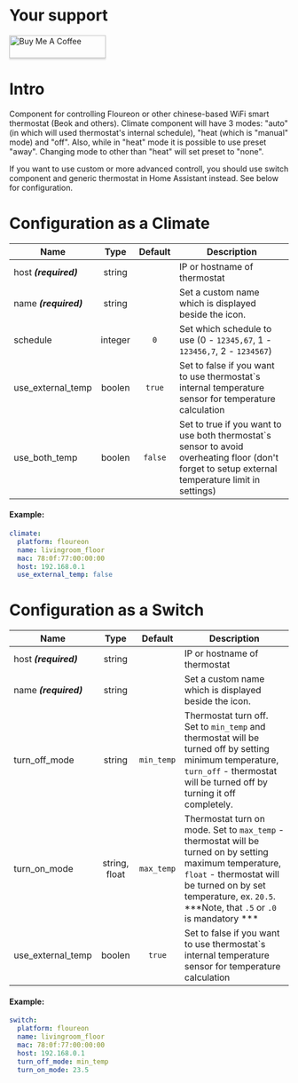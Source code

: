 # Your support
<a href="https://www.buymeacoffee.com/Ua0JwY9" target="_blank"><img src="https://www.buymeacoffee.com/assets/img/custom_images/orange_img.png" alt="Buy Me A Coffee" style="height: 41px !important;width: 174px !important;box-shadow: 0px 3px 2px 0px rgba(190, 190, 190, 0.5) !important;-webkit-box-shadow: 0px 3px 2px 0px rgba(190, 190, 190, 0.5) !important;" ></a>

# Intro
Component for controlling Floureon or other chinese-based WiFi smart thermostat (Beok and others). Climate component will have 3 modes: "auto" (in which will used thermostat's internal schedule), "heat (which is "manual" mode) and "off". Also, while in "heat" mode it is possible to use preset "away". Changing mode to other than "heat" will set preset to "none". 

If you want to use custom or more advanced controll, you should use switch component and generic thermostat in Home Assistant instead. See below for configuration.

# Configuration as a Climate

| Name | Type | Default | Description |
|------|:----:|:-------:|-------------|
| host ***(required)*** | string | | IP or hostname of thermostat
| name ***(required)*** | string | | Set a custom name which is displayed beside the icon.
| schedule | integer | `0` | Set which schedule to use (0 - `12345,67`, 1 - `123456,7`, 2 - `1234567`)
| use_external_temp | boolen | `true` | Set to false if you want to use thermostat`s internal temperature sensor for temperature calculation
| use_both_temp | boolen | `false` | Set to true if you want to use both thermostat`s sensor to avoid overheating floor (don't forget to setup external temperature limit in settings)

#### Example:
```yaml
climate:
  platform: floureon
  name: livingroom_floor
  mac: 78:0f:77:00:00:00
  host: 192.168.0.1
  use_external_temp: false
```

# Configuration as a Switch
| Name | Type | Default | Description |
|------|:----:|:-------:|-------------|
| host ***(required)*** | string | | IP or hostname of thermostat
| name ***(required)*** | string | | Set a custom name which is displayed beside the icon.
| turn_off_mode | string | `min_temp` | Thermostat turn off. Set to `min_temp` and thermostat will be turned off by setting minimum temperature, `turn_off` - thermostat will be turned off by turning it off completely.
| turn_on_mode | string, float | `max_temp` | Thermostat turn on mode. Set to `max_temp` - thermostat will be turned on by setting maximum temperature, `float` - thermostat will be turned on by set temperature, ex. `20.5`. ***Note, that `.5` or `.0` is mandatory ***
| use_external_temp | boolen | `true` | Set to false if you want to use thermostat`s internal temperature sensor for temperature calculation
#### Example:
```yaml
switch:
  platform: floureon
  name: livingroom_floor
  mac: 78:0f:77:00:00:00
  host: 192.168.0.1
  turn_off_mode: min_temp
  turn_on_mode: 23.5
```
